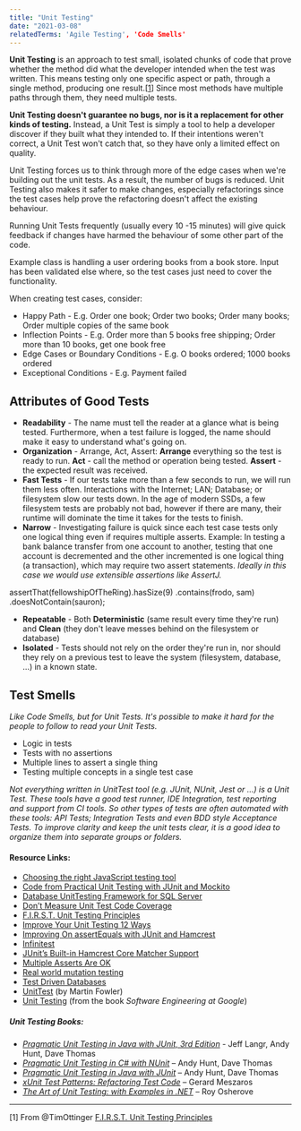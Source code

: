 ```yaml
---
title: "Unit Testing"
date: "2021-03-08"
relatedTerms: 'Agile Testing', 'Code Smells'
---
```


**Unit Testing** is an approach to test small, isolated chunks of code that prove whether the method did what the developer intended when the test was written. This means testing only one specific aspect or path, through a single method, producing one result.\[[1](#footnotes)\] Since most methods have multiple paths through them, they need multiple tests.

**Unit Testing doesn't guarantee no bugs, nor is it a replacement for other kinds of testing.** Instead, a Unit Test is simply a tool to help a developer discover if they built what they intended to. If their intentions weren't correct, a Unit Test won't catch that, so they have only a limited effect on quality.

Unit Testing forces us to think through more of the edge cases when we're building out the unit tests. As a result, the number of bugs is reduced. Unit Testing also makes it safer to make changes, especially refactorings since the test cases help prove the refactoring doesn't affect the existing behaviour.

Running Unit Tests frequently (usually every 10 -15 minutes) will give quick feedback if changes have harmed the behaviour of some other part of the code.

Example class is handling a user ordering books from a book store. Input has been validated else where, so the test cases just need to cover the functionality.

When creating test cases, consider:

- Happy Path - E.g. Order one book; Order two books; Order many books; Order multiple copies of the same book
- Inflection Points - E.g. Order more than 5 books free shipping; Order more than 10 books, get one book free
- Edge Cases or Boundary Conditions - E.g. O books ordered; 1000 books ordered
- Exceptional Conditions - E.g. Payment failed

## Attributes of Good Tests

- **Readability** - The name must tell the reader at a glance what is being tested. Furthermore, when a test failure is logged, the name should make it easy to understand what's going on.
- **Organization** - Arrange, Act, Assert: **Arrange** everything so the test is ready to run. **Act** - call the method or operation being tested. **Assert** - the expected result was received.
- **Fast Tests** - If our tests take more than a few seconds to run, we will run them less often. Interactions with the Internet; LAN; Database; or filesystem slow our tests down. In the age of modern SSDs, a few filesystem tests are probably not bad, however if there are many, their runtime will dominate the time it takes for the tests to finish.
- **Narrow** - Investigating failure is quick since each test case tests only one logical thing even if requires multiple asserts. Example: In testing a bank balance transfer from one account to another, testing that one account is decremented and the other incremented is one logical thing (a transaction), which may require two assert statements. _Ideally in this case we would use extensible assertions like AssertJ._

assertThat(fellowshipOfTheRing).hasSize(9) .contains(frodo, sam) .doesNotContain(sauron);

- **Repeatable** - Both **Deterministic** (same result every time they're run) and **Clean** (they don't leave messes behind on the filesystem or database)
- **Isolated** - Tests should not rely on the order they're run in, nor should they rely on a previous test to leave the system (filesystem, database, ...) in a known state.

## Test Smells

_Like Code Smells, but for Unit Tests. It's possible to make it hard for the people to follow to read your Unit Tests._

- Logic in tests
- Tests with no assertions
- Multiple lines to assert a single thing
- Testing multiple concepts in a single test case

_Not everything written in UnitTest tool (e.g. JUnit, NUnit, Jest or ...) is a Unit Test. These tools have a good test runner, IDE Integration, test reporting and support from CI tools. So other types of tests are often automated with these tools: API Tests; Integration Tests and even BDD style Acceptance Tests. To improve clarity and keep the unit tests clear, it is a good idea to organize them into separate groups or folders._

#### Resource Links:

- [Choosing the right JavaScript testing tool](https://gojko.net/2018/02/25/javascript-testing-tools.html)
- [Code from Practical Unit Testing with JUnit and Mockito](https://github.com/tomekkaczanowski/junit-put-exercises)
- [Database UnitTesting Framework for SQL Server](https://tsqlt.org/)
- [Don’t Measure Unit Test Code Coverage](https://www.jamesshore.com/v2/blog/2019/dont-measure-unit-test-code-coverage)
- [F.I.R.S.T. Unit Testing Principles](https://agileinaflash.blogspot.com/2009/02/first.html)
- [Improve Your Unit Testing 12 Ways](https://agileotter.blogspot.com/2019/04/improve-your-unit-testing-12-ways.html)
- [Improving On assertEquals with JUnit and Hamcrest](https://marxsoftware.blogspot.com/2012/04/improving-on-assertequals-with-junit.html)
- [Infinitest](https://infinitest.github.io/)
- [JUnit’s Built-in Hamcrest Core Matcher Support](https://www.infoworld.com/article/2165118/junit-s-built-in-hamcrest-core-matcher-support.html)
- [Multiple Asserts Are OK](https://www.industriallogic.com/blog/multiple-asserts-are-ok/)
- [Real world mutation testing](https://pitest.org/)
- [Test Driven Databases](https://tsqlt.org/)
- [UnitTest](https://martinfowler.com/bliki/UnitTest.html) (by Martin Fowler)
- [Unit Testing](https://abseil.io/resources/swe-book/html/ch12.html) (from the book _Software Engineering at Google_)

##### Unit Testing Books:

- [_Pragmatic Unit Testing in Java with JUnit, 3rd Edition_](https://pragprog.com/titles/utj3/pragmatic-unit-testing-in-java-with-junit-third-edition/) - Jeff Langr, Andy Hunt, Dave Thomas
- [_Pragmatic Unit Testing in C# with NUnit_](https://www.amazon.com/Pragmatic-Unit-Testing-NUnit-Starter/dp/0977616673/&tag=notesfromatoo-20/&tag=notesfromatoo-20) – Andy Hunt, Dave Thomas 
- [_Pragmatic Unit Testing in Java with JUnit_](https://www.amazon.com/Pragmatic-Unit-Testing-Java-JUnit/dp/0974514012/&tag=notesfromatoo-20/&tag=notesfromatoo-20) – Andy Hunt, Dave Thomas
- _[xUnit Test Patterns: Refactoring Test Code](https://www.amazon.com/xUnit-Test-Patterns-Refactoring-Code/dp/0131495054/&tag=notesfromatoo-20/&tag=notesfromatoo-20)_ – Gerard Meszaros
- _[The Art of Unit Testing: with Examples in .NET](https://www.amazon.com/Art-Unit-Testing-Examples-NET/dp/1933988274/&tag=notesfromatoo-20/&tag=notesfromatoo-20)_ – Roy Osherove

* * *

\[1\] From @TimOttinger [F.I.R.S.T. Unit Testing Principles](https://agileinaflash.blogspot.com/2009/02/first.html)
